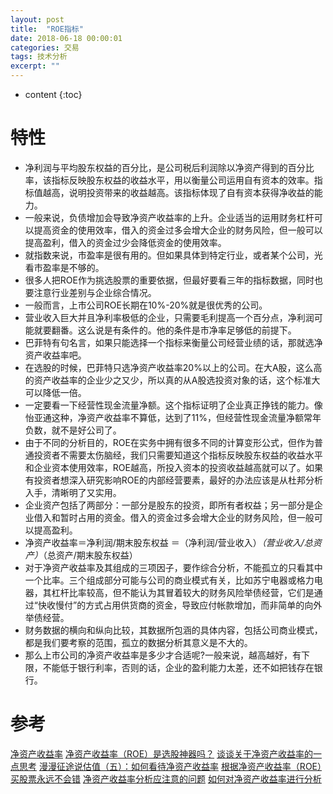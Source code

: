 ```yaml
---
layout: post
title:  "ROE指标"
date: 2018-06-18 00:00:01
categories: 交易
tags: 技术分析
excerpt: ""
---
```


* content
{:toc}


# 特性
* 净利润与平均股东权益的百分比，是公司税后利润除以净资产得到的百分比率，该指标反映股东权益的收益水平，用以衡量公司运用自有资本的效率。指标值越高，说明投资带来的收益越高。该指标体现了自有资本获得净收益的能力。
* 一般来说，负债增加会导致净资产收益率的上升。企业适当的运用财务杠杆可以提高资金的使用效率，借入的资金过多会增大企业的财务风险，但一般可以提高盈利，借入的资金过少会降低资金的使用效率。
* 就指数来说，市盈率是很有用的。但如果具体到特定行业，或者某个公司，光看市盈率是不够的。
* 很多人把ROE作为挑选股票的重要依据，但最好要看三年的指标数据，同时也要注意行业差别与企业综合情况。
* 一般而言，上市公司ROE长期在10%-20%就是很优秀的公司。
* 营业收入巨大并且净利率极低的企业，只需要毛利提高一个百分点，净利润可能就要翻番。这么说是有条件的。他的条件是市净率足够低的前提下。
* 巴菲特有句名言，如果只能选择一个指标来衡量公司经营业绩的话，那就选净资产收益率吧。
* 在选股的时候，巴菲特只选净资产收益率20%以上的公司。在大A股，这么高的资产收益率的企业少之又少，所以真的从A股选投资对象的话，这个标准大可以降低一倍。
* 一定要看一下经营性现金流量净额。这个指标证明了企业真正挣钱的能力。像怡亚通这种，净资产收益率不算低，达到了11%，但经营性现金流量净额常年负数，就不是好公司了。
* 由于不同的分析目的，ROE在实务中拥有很多不同的计算变形公式，但作为普通投资者不需要太伤脑经，我们只需要知道这个指标反映股东权益的收益水平和企业资本使用效率，ROE越高，所投入资本的投资收益越高就可以了。如果有投资者想深入研究影响ROE的内部经营要素，最好的办法应该是从杜邦分析入手，清晰明了又实用。
* 企业资产包括了两部分：一部分是股东的投资，即所有者权益；另一部分是企业借入和暂时占用的资金。借入的资金过多会增大企业的财务风险，但一般可以提高盈利。
* 净资产收益率＝净利润/期末股东权益 ＝（净利润/营业收入）*（营业收入/总资产）*（总资产/期末股东权益）
* 对于净资产收益率及其组成的三项因子，要作综合分析，不能孤立的只看其中一个比率。三个组成部分可能与公司的商业模式有关，比如苏宁电器或格力电器，其杠杆比率较高，但不能认为其冒着较大的财务风险举债经营，它们是通过“快收慢付”的方式占用供货商的资金，导致应付帐款增加，而非简单的向外举债经营。
* 财务数据的横向和纵向比较，其数据所包涵的具体内容，包括公司商业模式，都是我们要考察的范围，孤立的数据分析其意义是不大的。
* 那么上市公司的净资产收益率是多少才合适呢?一般来说，越高越好，有下限，不能低于银行利率，否则的话，企业的盈利能力太差，还不如把钱存在银行。






# 参考
[净资产收益率](https://baike.baidu.com/item/%E5%87%80%E8%B5%84%E4%BA%A7%E6%94%B6%E7%9B%8A%E7%8E%87/2064749?fr=aladdin)
[净资产收益率（ROE）是选股神器吗？](https://zhuanlan.zhihu.com/p/25213204)
[谈谈关于净资产收益率的一点思考](https://zhuanlan.zhihu.com/p/34970678)
[漫漫征途说估值（五）：如何看待净资产收益率](https://zhuanlan.zhihu.com/p/25443236)
[根据净资产收益率（ROE）买股票永远不会错](https://zhuanlan.zhihu.com/p/30393210)
[净资产收益率分析应注意的问题](http://blog.sina.com.cn/s/blog_501609930102e5pq.html)
[如何对净资产收益率进行分析](https://www.ppmoney.com/wdstock/521954.html)



